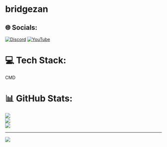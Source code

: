 # bridgezan


## 🌐 Socials:
[![Discord](https://img.shields.io/badge/Discord-%237289DA.svg?logo=discord&logoColor=white)](https://discord.gg/VEjeenYc2W) [![YouTube](https://img.shields.io/badge/YouTube-%23FF0000.svg?logo=YouTube&logoColor=white)](https://youtube.com/@bridgezan) 

# 💻 Tech Stack:
CMD
# 📊 GitHub Stats:
![](https://github-readme-stats.vercel.app/api?username=bridgerzan&theme=dark&hide_border=false&include_all_commits=false&count_private=false)<br/>
![](https://github-readme-streak-stats.herokuapp.com/?user=bridgerzan&theme=dark&hide_border=false)<br/>
![](https://github-readme-stats.vercel.app/api/top-langs/?username=bridgerzan&theme=dark&hide_border=false&include_all_commits=false&count_private=false&layout=compact)

---
[![](https://visitcount.itsvg.in/api?id=bridgerzan&icon=0&color=0)](https://visitcount.itsvg.in)


